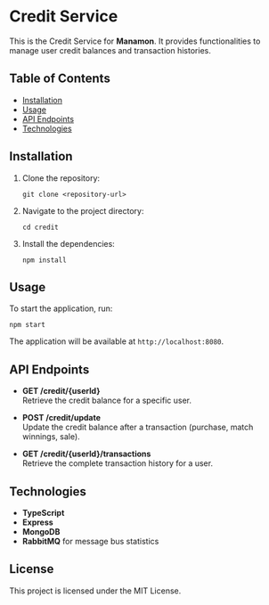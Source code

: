 # Credit Service

This is the Credit Service for **Manamon**. It provides functionalities to manage user credit balances and transaction histories.

## Table of Contents
- [Installation](#installation)
- [Usage](#usage)
- [API Endpoints](#api-endpoints)
- [Technologies](#technologies)

## Installation

1. Clone the repository:
   ```
   git clone <repository-url>
   ```
2. Navigate to the project directory:
   ```
   cd credit
   ```
3. Install the dependencies:
   ```
   npm install
   ```

## Usage

To start the application, run:
```
npm start
```
The application will be available at `http://localhost:8080`.

## API Endpoints

- **GET /credit/{userId}**  
  Retrieve the credit balance for a specific user.

- **POST /credit/update**  
  Update the credit balance after a transaction (purchase, match winnings, sale).

- **GET /credit/{userId}/transactions**  
  Retrieve the complete transaction history for a user.

## Technologies

- **TypeScript**
- **Express**
- **MongoDB**
- **RabbitMQ** for message bus statistics

## License

This project is licensed under the MIT License.